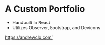 # A Custom Portfolio
- Handbuilt in React
- Utilizes Observer, Bootstrap, and Devicons

https://andrewclo.com/
